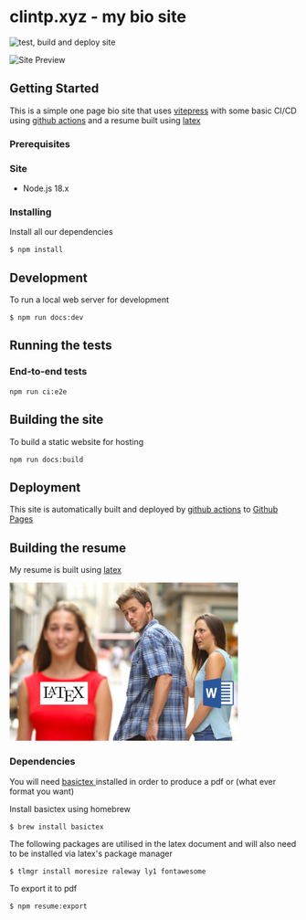 # clintp.xyz - my bio site

![test, build and deploy site](https://github.com/yuhonas/clintp.xyz/workflows/test,%20build%20and%20deploy%20site/badge.svg)

![Site Preview](./gh-site-preview.avif)

## Getting Started

This is a simple one page bio site that uses [vitepress](https://vitepress.dev/) with some basic CI/CD using [github actions](https://github.com/actions) and a resume built using [latex](https://www.latex-project.org/)

### Prerequisites

### Site

* Node.js 18.x

### Installing

Install all our dependencies

```
$ npm install
```

## Development

To run a local web server for development

```
$ npm run docs:dev
```

## Running the tests


### End-to-end tests
```
npm run ci:e2e
```

## Building the site

To build a static website for hosting

```
npm run docs:build
```

## Deployment


This site is automatically built and deployed by [github actions](https://github.com/actions) to [Github Pages](https://pages.github.com/)


## Building the resume

My resume is built using [latex](https://www.latex-project.org/)

![picture of latex envy](./gh-latexenvy.png)

### Dependencies

You will need [ basictex ](https://tug.org/mactex/morepackages.html) installed in order to produce a pdf
or (what ever format you want)

Install basictex using homebrew

```
$ brew install basictex
```

The following packages are utilised in the latex document and will also need to be installed via latex's package manager

```
$ tlmgr install moresize raleway ly1 fontawesome
```

To export it to pdf

```
$ npm resume:export
```
